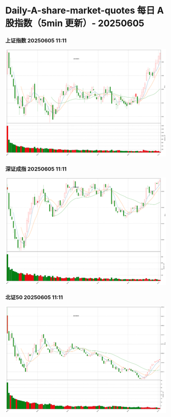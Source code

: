 
# Daily-A-share-market-quotes 每日 A 股指数（5min 更新）- 20250605

### 上证指数 20250605 11:11
![](./fig/2025/6/20250605-sh000001.png)

### 深证成指 20250605 11:11
![](./fig/2025/6/20250605-sz399001.png)

### 北证50 20250605 11:11
![](./fig/2025/6/20250605-bj899050.png)

